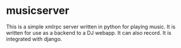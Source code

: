 musicserver
===========

This is a simple xmlrpc server written in python for playing music. It is written for use as a backend to a DJ webapp. It can also record. It is integrated with django.

